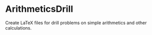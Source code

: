 # ArithmeticsDrill
Create LaTeX files for drill problems on simple arithmetics and other calculations.
